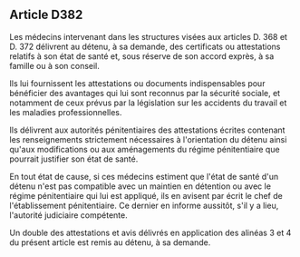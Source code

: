 Article D382
----
Les médecins intervenant dans les structures visées aux articles D. 368 et D.
372 délivrent au détenu, à sa demande, des certificats ou attestations relatifs
à son état de santé et, sous réserve de son accord exprès, à sa famille ou à son
conseil.

Ils lui fournissent les attestations ou documents indispensables pour bénéficier
des avantages qui lui sont reconnus par la sécurité sociale, et notamment de
ceux prévus par la législation sur les accidents du travail et les maladies
professionnelles.

Ils délivrent aux autorités pénitentiaires des attestations écrites contenant
les renseignements strictement nécessaires à l'orientation du détenu ainsi
qu'aux modifications ou aux aménagements du régime pénitentiaire que pourrait
justifier son état de santé.

En tout état de cause, si ces médecins estiment que l'état de santé d'un détenu
n'est pas compatible avec un maintien en détention ou avec le régime
pénitentiaire qui lui est appliqué, ils en avisent par écrit le chef de
l'établissement pénitentiaire. Ce dernier en informe aussitôt, s'il y a lieu,
l'autorité judiciaire compétente.

Un double des attestations et avis délivrés en application des alinéas 3 et 4 du
présent article est remis au détenu, à sa demande.
